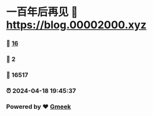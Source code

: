 # 一百年后再见 :link: https://blog.00002000.xyz 
### :page_facing_up: [16](https://blog.00002000.xyz/tag.html) 
### :speech_balloon: 2 
### :hibiscus: 16517 
### :alarm_clock: 2024-04-18 19:45:37 
### Powered by :heart: [Gmeek](https://github.com/Meekdai/Gmeek)

